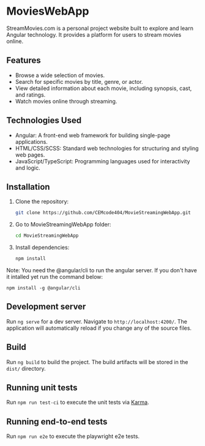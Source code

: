 # MoviesWebApp

StreamMovies.com is a personal project website built to explore and learn Angular technology. It provides a platform for users to stream movies online.

## Features

- Browse a wide selection of movies.
- Search for specific movies by title, genre, or actor.
- View detailed information about each movie, including synopsis, cast, and ratings.
- Watch movies online through streaming.

## Technologies Used

- Angular: A front-end web framework for building single-page applications.
- HTML/CSS/SCSS: Standard web technologies for structuring and styling web pages.
- JavaScript/TypeScript: Programming languages used for interactivity and logic.

## Installation

1. Clone the repository:

   ```bash
   git clone https://github.com/CEMcode404/MovieStreamingWebApp.git
   ```

2. Go to MovieStreamingWebApp folder:

   ```bash
   cd MovieStreamingWebApp
   ```

3. Install dependencies:

   ```bash
   npm install
   ```

Note: You need the @angular/cli to run the angular server. If you don't have it intalled yet run the command below:

    npm install -g @angular/cli
   

## Development server

Run `ng serve` for a dev server. Navigate to `http://localhost:4200/`. The application will automatically reload if you change any of the source files.

## Build

Run `ng build` to build the project. The build artifacts will be stored in the `dist/` directory.

## Running unit tests

Run `npm run test-ci` to execute the unit tests via [Karma](https://karma-runner.github.io).

## Running end-to-end tests

Run `npm run e2e` to execute the playwright e2e tests.
